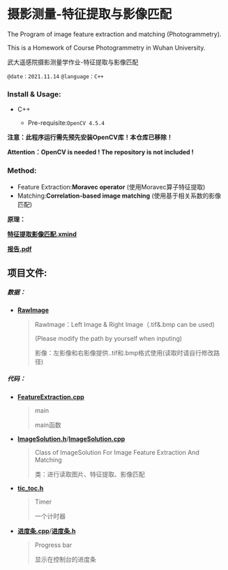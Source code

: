 # 摄影测量-特征提取与影像匹配

The Program of image feature extraction and matching (Photogrammetry).

This is a Homework of Course Photogrammetry in Wuhan University.

武大遥感院摄影测量学作业-特征提取与影像匹配

`@date：2021.11.14` `@language：C++`

### Install & Usage:

- C++ 

  - Pre-requisite:`OpenCV 4.5.4`

**注意：此程序运行需先预先安装OpenCV库！本仓库已移除！**

**Attention：OpenCV is needed ! The repository is not included !**

### Method:

- Feature Extraction:**Moravec operator** (使用Moravec算子特征提取)
- Matching:**Correlation-based image matching** (使用基于相关系数的影像匹配)

**原理：**

**[特征提取影像匹配.xmind](https://github.com/Raymond1030/WHURS-Photogrammetry-FeatureExtractionAndMatching/blob/main/%E7%89%B9%E5%BE%81%E6%8F%90%E5%8F%96%E5%BD%B1%E5%83%8F%E5%8C%B9%E9%85%8D.xmind)**

**[报告.pdf](https://github.com/Raymond1030/WHURS-Photogrammetry-FeatureExtractionAndMatching/blob/main/%E6%8A%A5%E5%91%8A.pdf)**

## 项目文件:

##### 数据：

- **[RawImage](https://github.com/Raymond1030/WHURS-Photogrammetry-FeatureExtractionAndMatching/tree/main/RawImage)**

  > RawImage：Left Image & Right Image（.tif&.bmp can be used)
  >
  > (Please modify the path by yourself when inputing)
  >
  > 影像：左影像和右影像提供..tif和.bmp格式使用(读取时请自行修改路径)

##### 代码：

- **[FeatureExtraction.cpp](https://github.com/Raymond1030/WHURS-Photogrammetry-FeatureExtractionAndMatching/blob/main/Code/FeatureExtractionAndMatching/FeatureExtraction.cpp)**

  > main
  >
  > main函数

- **[ImageSolution.h](https://github.com/Raymond1030/WHURS-Photogrammetry-FeatureExtractionAndMatching/blob/main/Code/FeatureExtractionAndMatching/ImageSolution.h)**/**[ImageSolution.cpp](https://github.com/Raymond1030/WHURS-Photogrammetry-FeatureExtractionAndMatching/blob/main/Code/FeatureExtractionAndMatching/ImageSolution.cpp)**

  > Class of ImageSolution For Image Feature Extraction And Matching
  >
  > 类：进行读取图片、特征提取、影像匹配

- **[tic_toc.h](https://github.com/Raymond1030/WHURS-Photogrammetry-FeatureExtractionAndMatching/blob/main/Code/FeatureExtractionAndMatching/tic_toc.h)**

  > Timer
  >
  > 一个计时器

- **[进度条.cpp](https://github.com/Raymond1030/WHURS-Photogrammetry-FeatureExtractionAndMatching/blob/main/Code/FeatureExtractionAndMatching/%E8%BF%9B%E5%BA%A6%E6%9D%A1.cpp)**/**[进度条.h](https://github.com/Raymond1030/WHURS-Photogrammetry-FeatureExtractionAndMatching/blob/main/Code/FeatureExtractionAndMatching/%E8%BF%9B%E5%BA%A6%E6%9D%A1.h)**

  > Progress bar
  >
  > 显示在控制台的进度条
